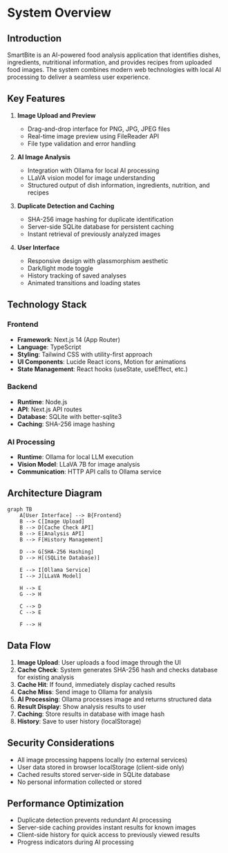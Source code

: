 # System Overview

## Introduction

SmartBite is an AI-powered food analysis application that identifies dishes, ingredients, nutritional information, and provides recipes from uploaded food images. The system combines modern web technologies with local AI processing to deliver a seamless user experience.

## Key Features

1. **Image Upload and Preview**
   - Drag-and-drop interface for PNG, JPG, JPEG files
   - Real-time image preview using FileReader API
   - File type validation and error handling

2. **AI Image Analysis**
   - Integration with Ollama for local AI processing
   - LLaVA vision model for image understanding
   - Structured output of dish information, ingredients, nutrition, and recipes

3. **Duplicate Detection and Caching**
   - SHA-256 image hashing for duplicate identification
   - Server-side SQLite database for persistent caching
   - Instant retrieval of previously analyzed images

4. **User Interface**
   - Responsive design with glassmorphism aesthetic
   - Dark/light mode toggle
   - History tracking of saved analyses
   - Animated transitions and loading states

## Technology Stack

### Frontend
- **Framework**: Next.js 14 (App Router)
- **Language**: TypeScript
- **Styling**: Tailwind CSS with utility-first approach
- **UI Components**: Lucide React icons, Motion for animations
- **State Management**: React hooks (useState, useEffect, etc.)

### Backend
- **Runtime**: Node.js
- **API**: Next.js API routes
- **Database**: SQLite with better-sqlite3
- **Caching**: SHA-256 image hashing

### AI Processing
- **Runtime**: Ollama for local LLM execution
- **Vision Model**: LLaVA 7B for image analysis
- **Communication**: HTTP API calls to Ollama service

## Architecture Diagram

```mermaid
graph TB
    A[User Interface] --> B{Frontend}
    B --> C[Image Upload]
    B --> D[Cache Check API]
    B --> E[Analysis API]
    B --> F[History Management]
    
    D --> G[SHA-256 Hashing]
    D --> H[(SQLite Database)]
    
    E --> I[Ollama Service]
    I --> J[LLaVA Model]
    
    H --> E
    G --> H
    
    C --> D
    C --> E
    
    F --> H
```

## Data Flow

1. **Image Upload**: User uploads a food image through the UI
2. **Cache Check**: System generates SHA-256 hash and checks database for existing analysis
3. **Cache Hit**: If found, immediately display cached results
4. **Cache Miss**: Send image to Ollama for analysis
5. **AI Processing**: Ollama processes image and returns structured data
6. **Result Display**: Show analysis results to user
7. **Caching**: Store results in database with image hash
8. **History**: Save to user history (localStorage)

## Security Considerations

- All image processing happens locally (no external services)
- User data stored in browser localStorage (client-side only)
- Cached results stored server-side in SQLite database
- No personal information collected or stored

## Performance Optimization

- Duplicate detection prevents redundant AI processing
- Server-side caching provides instant results for known images
- Client-side history for quick access to previously viewed results
- Progress indicators during AI processing